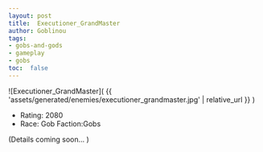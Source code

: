 ```yaml
---
layout: post
title:  Executioner_GrandMaster
author: Goblinou
tags:
- gobs-and-gods
- gameplay
- gobs
toc:  false
---
```


![Executioner_GrandMaster]( {{ 'assets/generated/enemies/executioner_grandmaster.jpg' | relative_url }} )
- Rating: 2080
- Race: Gob  Faction:Gobs

(Details coming soon... )